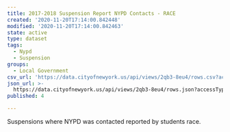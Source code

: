 ```yaml
---
title: 2017-2018 Suspension Report NYPD Contacts - RACE
created: '2020-11-20T17:14:00.842448'
modified: '2020-11-20T17:14:00.842463'
state: active
type: dataset
tags:
  - Nypd
  - Suspension
groups:
  - Local Government
csv_url: 'https://data.cityofnewyork.us/api/views/2qb3-8eu4/rows.csv?accessType=DOWNLOAD'
json_url: >-
  https://data.cityofnewyork.us/api/views/2qb3-8eu4/rows.json?accessType=DOWNLOAD
published: 4

---
```

Suspensions where NYPD was contacted reported by students race.
